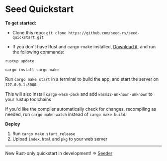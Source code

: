 # Seed Quickstart

**To get started:**

- Clone this repo: `git clone https://github.com/seed-rs/seed-quickstart.git`

- If you don't have Rust and cargo-make installed, [Download it](https://www.rust-lang.org/tools/install), and run the following commands:

`rustup update`

`cargo install cargo-make`

Run `cargo make start` in a terminal to build the app, and start the server on `127.0.0.1:8000`.

This will also install `cargo-wasm-pack` and add `wasm32-unknown-unknown` to your rustup toolchains

If you'd like the compiler automatically check for changes, recompiling as
needed, run `cargo make watch` instead of `cargo make build`.

**Deploy**

1. Run `cargo make start_release`
2. Upload `index.html` and `pkg` to your web server

---

New Rust-only quickstart in development! => [Seeder](https://github.com/MartinKavik/seeder)
